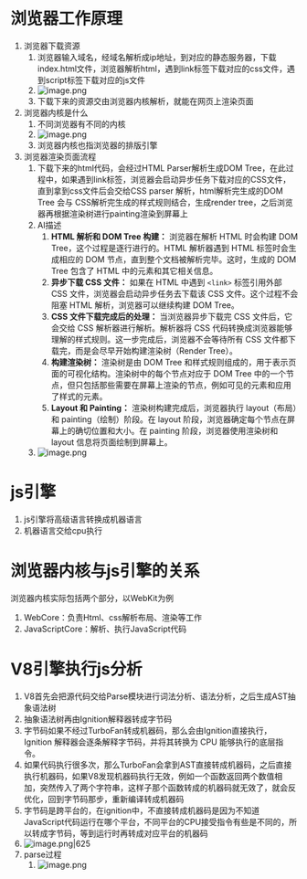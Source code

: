 # 浏览器工作原理
1. 浏览器下载资源
	1. 浏览器输入域名，经域名解析成ip地址，到对应的静态服务器，下载index.html文件，浏览器解析html，遇到link标签下载对应的css文件，遇到script标签下载对应的js文件
	2. ![image.png](https://s2.loli.net/2023/12/29/Wuj4Qc7XxqL8hiS.png)
	3. 下载下来的资源交由浏览器内核解析，就能在网页上渲染页面
2. 浏览器内核是什么
	1. 不同浏览器有不同的内核
	2. ![image.png](https://s2.loli.net/2023/12/29/4RsAEKauqNiDz62.png)
	3. 浏览器内核也指浏览器的排版引擎
3. 浏览器渲染页面流程
	1. 下载下来的html代码，会经过HTML Parser解析生成DOM Tree，在此过程中，如果遇到link标签，浏览器会启动异步任务下载对应的CSS文件，直到拿到css文件后会交给CSS parser 解析，html解析完生成的DOM Tree 会与 CSS解析完生成的样式规则结合，生成render tree，之后浏览器再根据渲染树进行painting渲染到屏幕上
	2. AI描述
		1. **HTML 解析和 DOM Tree 构建：** 浏览器在解析 HTML 时会构建 DOM Tree，这个过程是逐行进行的。HTML 解析器遇到 HTML 标签时会生成相应的 DOM 节点，直到整个文档被解析完毕。这时，生成的 DOM Tree 包含了 HTML 中的元素和其它相关信息。
		2. **异步下载 CSS 文件：** 如果在 HTML 中遇到 `<link>` 标签引用外部 CSS 文件，浏览器会启动异步任务去下载该 CSS 文件。这个过程不会阻塞 HTML 解析，浏览器可以继续构建 DOM Tree。
		3. **CSS 文件下载完成后的处理：** 当浏览器异步下载完 CSS 文件后，它会交给 CSS 解析器进行解析。解析器将 CSS 代码转换成浏览器能够理解的样式规则。这一步完成后，浏览器不会等待所有 CSS 文件都下载完，而是会尽早开始构建渲染树（Render Tree）。
		4.  **构建渲染树：** 渲染树是由 DOM Tree 和样式规则组成的，用于表示页面的可视化结构。渲染树中的每个节点对应于 DOM Tree 中的一个节点，但只包括那些需要在屏幕上渲染的节点，例如可见的元素和应用了样式的元素。
		5. **Layout 和 Painting：** 渲染树构建完成后，浏览器执行 layout（布局）和 painting（绘制）阶段。在 layout 阶段，浏览器确定每个节点在屏幕上的确切位置和大小。在 painting 阶段，浏览器使用渲染树和 layout 信息将页面绘制到屏幕上。
	3. ![image.png](https://s2.loli.net/2023/12/29/C5itxBVaYRkUI3f.png)
# js引擎
1. js引擎将高级语言转换成机器语言
2. 机器语言交给cpu执行
# 浏览器内核与js引擎的关系
浏览器内核实际包括两个部分，以WebKit为例
1. WebCore：负责Html、css解析布局、渲染等工作
2. JavaScriptCore：解析、执行JavaScript代码

# V8引擎执行js分析
1. V8首先会把源代码交给Parse模块进行词法分析、语法分析，之后生成AST抽象语法树
2. 抽象语法树再由Ignition解释器转成字节码
3. 字节码如果不经过TurboFan转成机器码，那么会由Ignition直接执行，Ignition 解释器会逐条解释字节码，并将其转换为 CPU 能够执行的底层指令。
4. 如果代码执行很多次，那么TurboFan会拿到AST直接转成机器码，之后直接执行机器码，如果V8发现机器码执行无效，例如一个函数返回两个数值相加，突然传入了两个字符串，这样子那个函数转成的机器码就无效了，就会反优化，回到字节码那步，重新编译转成机器码
5. 字节码是跨平台的，在ignition中，不直接转成机器码是因为不知道JavaScript代码运行在哪个平台，不同平台的CPU接受指令有些是不同的，所以转成字节码，等到运行时再转成对应平台的机器码
6. ![image.png|625](https://s2.loli.net/2023/12/29/WmOeicLXCs6GMq2.png)
7. parse过程
	1. ![image.png](https://s2.loli.net/2023/12/29/W2tIKQZTJyohfcm.png)








